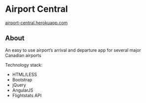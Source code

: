 # Airport Central

<a href="http://airport-central.herokuapp.com/">airport-central.herokuapp.com</a>

## About
An easy to use airport’s arrival and departure app for several major Canadian airports

Technology stack:

<ul>
<li>HTML/LESS</li>
<li>Bootstrap</li>
<li>jQuery</li>
<li>AngularJS</li>
<li>Flightstats API</li>
</ul>